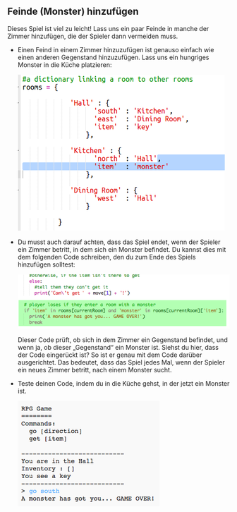 ## Feinde (Monster) hinzufügen

Dieses Spiel ist viel zu leicht! Lass uns ein paar Feinde in manche der Zimmer hinzufügen, die der Spieler dann vermeiden muss.

+ Einen Feind in einem Zimmer hinzuzufügen ist genauso einfach wie einen anderen Gegenstand hinzuzufügen. Lass uns ein hungriges Monster in die Küche platzieren:

  ![screenshot](images/rpg-monster-dict.png)

+ Du musst auch darauf achten, dass das Spiel endet, wenn der Spieler ein Zimmer betritt, in dem sich ein Monster befindet. Du kannst dies mit dem folgenden Code schreiben, den du zum Ende des Spiels hinzufügen solltest:

  ![screenshot](images/rpg-monster-code.png)

  Dieser Code prüft, ob sich in dem Zimmer ein Gegenstand befindet, und wenn ja, ob dieser „Gegenstand“ ein Monster ist. Siehst du hier, dass der Code eingerückt ist? So ist er genau mit dem Code darüber ausgerichtet. Das bedeutet, dass das Spiel jedes Mal, wenn der Spieler ein neues Zimmer betritt, nach einem Monster sucht.

+ Teste deinen Code, indem du in die Küche gehst, in der jetzt ein Monster ist.

  ![screenshot](images/rpg-monster-test.png)



